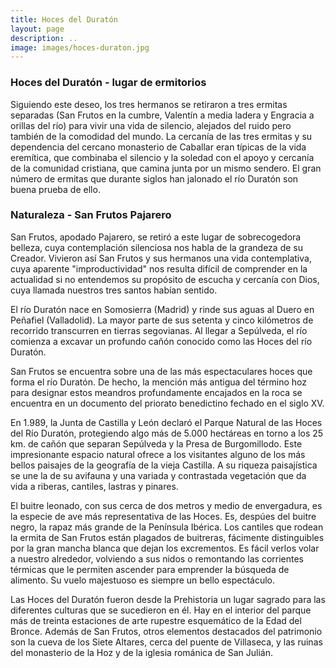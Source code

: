 ```yaml
---
title: Hoces del Duratón
layout: page
description: ..
image: images/hoces-duraton.jpg
---
```




### Hoces del Duratón - lugar de ermitorios

Siguiendo este deseo, los tres hermanos se retiraron a tres ermitas separadas (San Frutos en la cumbre, Valentín a media ladera y Engracia a orillas del río) para vivir una vida de silencio, alejados del ruido pero también de la comodidad del mundo. La cercanía de las tres ermitas y su dependencia del cercano monasterio de Caballar eran típicas de la vida eremítica, que combinaba el silencio y la soledad con el apoyo y cercanía de la comunidad cristiana, que camina junta por un mismo sendero. El gran número de ermitas que durante siglos han jalonado el río Duratón son buena prueba de ello.

### Naturaleza - San Frutos Pajarero

San Frutos, apodado Pajarero, se retiró a este lugar de sobrecogedora belleza, cuya contemplación silenciosa nos habla de la grandeza de su Creador. Vivieron así San Frutos y sus hermanos una vida contemplativa, cuya aparente "improductividad" nos resulta difícil de comprender en la actualidad si no entendemos su propósito de escucha y cercanía con Dios, cuya llamada nuestros tres santos habían sentido.




El río Duratón nace en Somosierra (Madrid) y rinde sus aguas al Duero en Peñafiel (Valladolid). La mayor parte de sus setenta y cinco kilómetros de recorrido transcurren en tierras segovianas. Al llegar a Sepúlveda, el río comienza a excavar un profundo cañón conocido como las Hoces del río Duratón.

San Frutos se encuentra sobre una de las más espectaculares hoces que forma el río Duratón. De hecho, la mención más antigua del término hoz para designar estos meandros profundamente encajados en la roca se encuentra en un documento del priorato benedictino fechado en el siglo XV.

En 1.989, la Junta de Castilla y León declaró el Parque Natural de las Hoces del Río Duratón, protegiendo algo más de 5.000 hectáreas en torno a los 25 km. de cañón que separan Sepúlveda y la Presa de Burgomillodo. Este impresionante espacio natural ofrece a los visitantes alguno de los más bellos paisajes de la geografía de la vieja Castilla. A su riqueza paisajística se une la de su avifauna y una variada y contrastada vegetación que da vida a riberas, cantiles, lastras y pinares.

El buitre leonado, con sus cerca de dos metros y medio de envergadura, es la especie de ave más representativa de las Hoces. Es, despúes del buitre negro, la rapaz más grande de la Península Ibérica. Los cantiles que rodean la ermita de San Frutos están plagados de buitreras, fácimente distinguibles por la gran mancha blanca que dejan los excrementos. Es fácil verlos volar a nuestro alrededor, volviendo a sus nidos o remontando las corrientes térmicas que le permiten ascender para emprender la búsqueda de alimento. Su vuelo majestuoso es siempre un bello espectáculo.

Las Hoces del Duratón fueron desde la Prehistoria un lugar sagrado para las diferentes culturas que se sucedieron en él. Hay en el interior del parque más de treinta estaciones de arte rupestre esquemático de la Edad del Bronce. Además de San Frutos, otros elementos destacados del patrimonio son la cueva de los Siete Altares, cerca del puente de Villaseca, y las ruinas del monasterio de la Hoz y de la iglesia románica de San Julián.